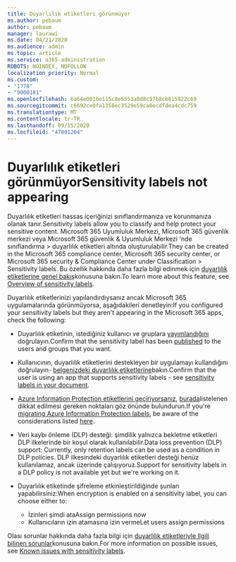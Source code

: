 ```yaml
---
title: Duyarlılık etiketleri görünmüyor
ms.author: pebaum
author: pebaum
manager: laurawi
ms.date: 04/21/2020
ms.audience: admin
ms.topic: article
ms.service: o365-administration
ROBOTS: NOINDEX, NOFOLLOW
localization_priority: Normal
ms.custom:
- "1778"
- "9000181"
ms.openlocfilehash: 6a64e001be115c8e5553a0d8c97b8cb815922c69
ms.sourcegitcommit: c6692ce0fa1358ec3529e59ca0ecdfdea4cdc759
ms.translationtype: MT
ms.contentlocale: tr-TR
ms.lasthandoff: 09/15/2020
ms.locfileid: "47801204"
---
```

# <a name="sensitivity-labels-not-appearing"></a><span data-ttu-id="b61db-102">Duyarlılık etiketleri görünmüyor</span><span class="sxs-lookup"><span data-stu-id="b61db-102">Sensitivity labels not appearing</span></span>

<span data-ttu-id="b61db-103">Duyarlılık etiketleri hassas içeriğinizi sınıflandırmanıza ve korunmanıza olanak tanır.</span><span class="sxs-lookup"><span data-stu-id="b61db-103">Sensitivity labels allow you to classify and help protect your sensitive content.</span></span> <span data-ttu-id="b61db-104">Microsoft 365 Uyumluluk Merkezi, Microsoft 365 güvenlik merkezi veya Microsoft 365 güvenlik & Uyumluluk Merkezi 'nde sınıflandırma > duyarlılık etiketleri altında oluşturulabilir.</span><span class="sxs-lookup"><span data-stu-id="b61db-104">They can be created in the Microsoft 365 compliance center, Microsoft 365 security center, or Microsoft 365 security & Compliance Center under Classification > Sensitivity labels.</span></span> <span data-ttu-id="b61db-105">Bu özellik hakkında daha fazla bilgi edinmek için [duyarlılık etiketlerine genel bakış](https://docs.microsoft.com/microsoft-365/compliance/sensitivity-labels)konusuna bakın.</span><span class="sxs-lookup"><span data-stu-id="b61db-105">To learn more about this feature, see [Overview of sensitivity labels](https://docs.microsoft.com/microsoft-365/compliance/sensitivity-labels).</span></span>

<span data-ttu-id="b61db-106">Duyarlılık etiketlerinizi yapılandırdıysanız ancak Microsoft 365 uygulamalarında görünmüyorsa, aşağıdakileri denetleyin:</span><span class="sxs-lookup"><span data-stu-id="b61db-106">If you configured your sensitivity labels but they aren't appearing in the Microsoft 365 apps, check the following:</span></span>

- <span data-ttu-id="b61db-107">Duyarlılık etiketinin, istediğiniz kullanıcı ve gruplara [yayımlandığını](https://docs.microsoft.com/microsoft-365/compliance/sensitivity-labels#what-label-policies-can-do) doğrulayın.</span><span class="sxs-lookup"><span data-stu-id="b61db-107">Confirm that the sensitivity label has been [published](https://docs.microsoft.com/microsoft-365/compliance/sensitivity-labels#what-label-policies-can-do) to the users and groups that you want.</span></span>

- <span data-ttu-id="b61db-108">Kullanıcının, duyarlılık etiketlerini destekleyen bir uygulamayı kullandığını doğrulayın- [belgenizdeki duyarlılık etiketlerine](https://support.office.com/article/apply-sensitivity-labels-to-your-documents-and-email-within-office-2f96e7cd-d5a4-403b-8bd7-4cc636bae0f9?#bkmk_whereavailable)bakın.</span><span class="sxs-lookup"><span data-stu-id="b61db-108">Confirm that the user is using an app that supports sensitivity labels - see [sensitivity labels in your document](https://support.office.com/article/apply-sensitivity-labels-to-your-documents-and-email-within-office-2f96e7cd-d5a4-403b-8bd7-4cc636bae0f9?#bkmk_whereavailable).</span></span>

- <span data-ttu-id="b61db-109">[Azure Information Protection etiketlerini geçiriyorsanız](https://docs.microsoft.com/azure/information-protection/configure-policy-migrate-labels), [burada](https://docs.microsoft.com/azure/information-protection/configure-policy-migrate-labels#considerations-for-unified-labels)listelenen dikkat edilmesi gereken noktaları göz önünde bulundurun.</span><span class="sxs-lookup"><span data-stu-id="b61db-109">If you're [migrating Azure Information Protection labels](https://docs.microsoft.com/azure/information-protection/configure-policy-migrate-labels), be aware of the considerations listed [here](https://docs.microsoft.com/azure/information-protection/configure-policy-migrate-labels#considerations-for-unified-labels).</span></span>

- <span data-ttu-id="b61db-110">Veri kaybı önleme (DLP) desteği: şimdilik yalnızca bekletme etiketleri DLP ilkelerinde bir koşul olarak kullanılabilir.</span><span class="sxs-lookup"><span data-stu-id="b61db-110">Data loss prevention (DLP) support: Currently, only retention labels can be used as a condition in DLP policies.</span></span>  <span data-ttu-id="b61db-111">DLP ilkesindeki duyarlılık etiketleri desteği henüz kullanılamaz, ancak üzerinde çalışıyoruz.</span><span class="sxs-lookup"><span data-stu-id="b61db-111">Support for sensitivity labels in a DLP policy is not available yet but we're working on it.</span></span>

- <span data-ttu-id="b61db-112">Duyarlılık etiketinde şifreleme etkinleştirildiğinde şunları yapabilirsiniz:</span><span class="sxs-lookup"><span data-stu-id="b61db-112">When encryption is enabled on a sensitivity label, you can choose either to:</span></span>
    - <span data-ttu-id="b61db-113">İzinleri şimdi ata</span><span class="sxs-lookup"><span data-stu-id="b61db-113">Assign permissions now</span></span>
    - <span data-ttu-id="b61db-114">Kullanıcıların izin atamasına izin verme</span><span class="sxs-lookup"><span data-stu-id="b61db-114">Let users assign permissions</span></span>


<span data-ttu-id="b61db-115">Olası sorunlar hakkında daha fazla bilgi için [duyarlılık etiketleriyle Ilgili bilinen sorunlar](https://support.office.com/article/known-issues-with-sensitivity-labels-in-office-b169d687-2bbd-4e21-a440-7da1b2743edc)konusuna bakın.</span><span class="sxs-lookup"><span data-stu-id="b61db-115">For more information on possible issues, see [Known issues with sensitivity labels](https://support.office.com/article/known-issues-with-sensitivity-labels-in-office-b169d687-2bbd-4e21-a440-7da1b2743edc).</span></span>
